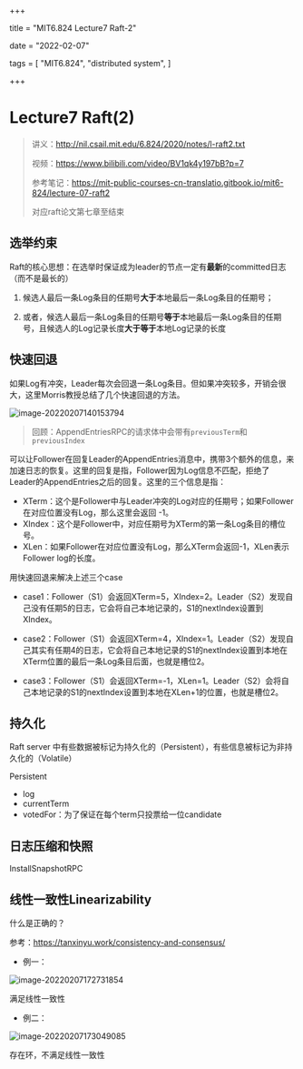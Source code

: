 +++

title = "MIT6.824 Lecture7 Raft-2"

date = "2022-02-07"

tags = [
    "MIT6.824",
    "distributed system",
]

+++

# Lecture7 Raft(2)

> 讲义：http://nil.csail.mit.edu/6.824/2020/notes/l-raft2.txt
>
> 视频：https://www.bilibili.com/video/BV1qk4y197bB?p=7
>
> 参考笔记：https://mit-public-courses-cn-translatio.gitbook.io/mit6-824/lecture-07-raft2
>
> 对应raft论文第七章至结束

## 选举约束

Raft的核心思想：在选举时保证成为leader的节点一定有**最新**的committed日志（而不是最长的）

1. 候选人最后一条Log条目的任期号**大于**本地最后一条Log条目的任期号；

2. 或者，候选人最后一条Log条目的任期号**等于**本地最后一条Log条目的任期号，且候选人的Log记录长度**大于等于**本地Log记录的长度

## 快速回退

如果Log有冲突，Leader每次会回退一条Log条目。但如果冲突较多，开销会很大，这里Morris教授总结了几个快速回退的方法。

![image-20220207140153794](https://cyzblog.oss-cn-beijing.aliyuncs.com/macimg/image-20220207140153794.png)

> 回顾：AppendEntriesRPC的请求体中会带有`previousTerm`和`previousIndex`

可以让Follower在回复Leader的AppendEntries消息中，携带3个额外的信息，来加速日志的恢复。这里的回复是指，Follower因为Log信息不匹配，拒绝了Leader的AppendEntries之后的回复。这里的三个信息是指：

- XTerm：这个是Follower中与Leader冲突的Log对应的任期号；如果Follower在对应位置没有Log，那么这里会返回 -1。
- XIndex：这个是Follower中，对应任期号为XTerm的第一条Log条目的槽位号。
- XLen：如果Follower在对应位置没有Log，那么XTerm会返回-1，XLen表示Follower log的长度。

用快速回退来解决上述三个case

* case1：Follower（S1）会返回XTerm=5，XIndex=2。Leader（S2）发现自己没有任期5的日志，它会将自己本地记录的，S1的nextIndex设置到XIndex。

* case2：Follower（S1）会返回XTerm=4，XIndex=1。Leader（S2）发现自己其实有任期4的日志，它会将自己本地记录的S1的nextIndex设置到本地在XTerm位置的最后一条Log条目后面，也就是槽位2。

* case3：Follower（S1）会返回XTerm=-1，XLen=1。Leader（S2）会将自己本地记录的S1的nextIndex设置到本地在XLen+1的位置，也就是槽位2。

## 持久化

Raft server 中有些数据被标记为持久化的（Persistent），有些信息被标记为非持久化的（Volatile）

Persistent

* log
* currentTerm
* votedFor：为了保证在每个term只投票给一位candidate

## 日志压缩和快照

InstallSnapshotRPC



## 线性一致性Linearizability

什么是正确的？

参考：https://tanxinyu.work/consistency-and-consensus/

* 例一：


![image-20220207172731854](https://cyzblog.oss-cn-beijing.aliyuncs.com/macimg/image-20220207172731854.png)

满足线性一致性

* 例二：


![image-20220207173049085](https://cyzblog.oss-cn-beijing.aliyuncs.com/macimg/image-20220207173049085.png)

存在环，不满足线性一致性